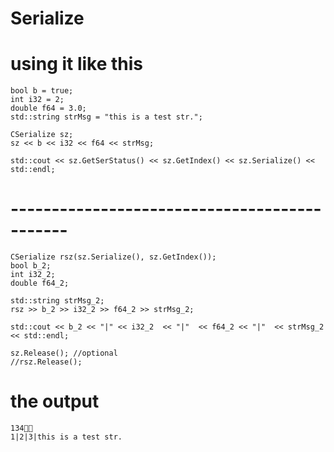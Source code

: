 # Serialize

# using it like this

	bool b = true;
	int i32 = 2;
	double f64 = 3.0;
	std::string strMsg = "this is a test str.";

	CSerialize sz;
	sz << b << i32 << f64 << strMsg;

	std::cout << sz.GetSerStatus() << sz.GetIndex() << sz.Serialize() << std::endl;

# ---------------------------------------------
	CSerialize rsz(sz.Serialize(), sz.GetIndex());
	bool b_2;
	int i32_2;
	double f64_2;

	std::string strMsg_2;
	rsz >> b_2 >> i32_2 >> f64_2 >> strMsg_2;

	std::cout << b_2 << "|" << i32_2  << "|"  << f64_2 << "|"  << strMsg_2 << std::endl;

	sz.Release(); //optional
	//rsz.Release();
# the output
	134
	1|2|3|this is a test str.
